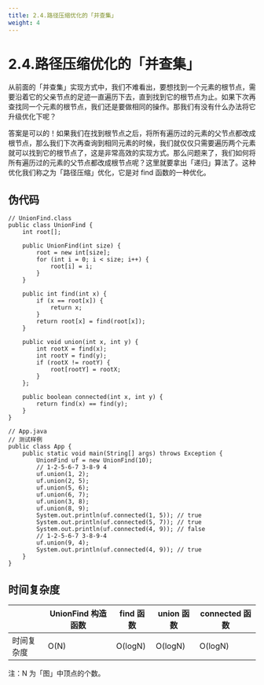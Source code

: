 ```yaml
---
title: 2.4.路径压缩优化的「并查集」
weight: 4
---
```

# 2.4.路径压缩优化的「并查集」
从前面的「并查集」实现方式中，我们不难看出，要想找到一个元素的根节点，需要沿着它的父亲节点的足迹一直遍历下去，直到找到它的根节点为止。如果下次再查找同一个元素的根节点，我们还是要做相同的操作。那我们有没有什么办法将它升级优化下呢？

答案是可以的！如果我们在找到根节点之后，将所有遍历过的元素的父节点都改成根节点，那么我们下次再查询到相同元素的时候，我们就仅仅只需要遍历两个元素就可以找到它的根节点了，这是非常高效的实现方式。那么问题来了，我们如何将所有遍历过的元素的父节点都改成根节点呢？这里就要拿出「递归」算法了。这种优化我们称之为「路径压缩」优化，它是对 find 函数的一种优化。

## 伪代码
```$xslt
// UnionFind.class
public class UnionFind {
    int root[];

    public UnionFind(int size) {
        root = new int[size];
        for (int i = 0; i < size; i++) {
            root[i] = i;
        }
    }

    public int find(int x) {
        if (x == root[x]) {
            return x;
        }
        return root[x] = find(root[x]);
    }

    public void union(int x, int y) {
        int rootX = find(x);
        int rootY = find(y);
        if (rootX != rootY) {
            root[rootY] = rootX;
        }
    };

    public boolean connected(int x, int y) {
        return find(x) == find(y);
    }
}

// App.java
// 测试样例
public class App {
    public static void main(String[] args) throws Exception {
        UnionFind uf = new UnionFind(10);
        // 1-2-5-6-7 3-8-9 4
        uf.union(1, 2);
        uf.union(2, 5);
        uf.union(5, 6);
        uf.union(6, 7);
        uf.union(3, 8);
        uf.union(8, 9);
        System.out.println(uf.connected(1, 5)); // true
        System.out.println(uf.connected(5, 7)); // true
        System.out.println(uf.connected(4, 9)); // false
        // 1-2-5-6-7 3-8-9-4
        uf.union(9, 4);
        System.out.println(uf.connected(4, 9)); // true
    }
}
```
## 时间复杂度
|     | UnionFind 构造函数  | find 函数 | union 函数 | connected 函数 |
|  ----  | ----  | ----  | ----  | ----  | 
| 时间复杂度	  | O(N) |O(logN)	 | O(logN) |O(logN)	|

注：N 为「图」中顶点的个数。